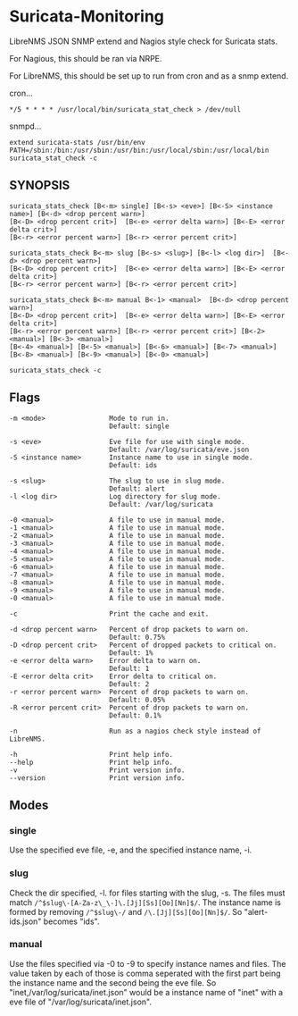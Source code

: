 # Suricata-Monitoring

LibreNMS JSON SNMP extend and Nagios style check for Suricata stats.

For Nagious, this should be ran via NRPE.

For LibreNMS, this should be set up to run from cron and as a snmp extend.

cron...

`*/5 * * * * /usr/local/bin/suricata_stat_check > /dev/null`

snmpd...

`extend suricata-stats /usr/bin/env PATH=/sbin:/bin:/usr/sbin:/usr/bin:/usr/local/sbin:/usr/local/bin suricata_stat_check -c`

## SYNOPSIS

```
suricata_stats_check [B<-m> single] [B<-s> <eve>] [B<-S> <instance name>] [B<-d> <drop percent warn>]
[B<-D> <drop percent crit>]  [B<-e> <error delta warn>] [B<-E> <error delta crit>]
[B<-r> <error percent warn>] [B<-r> <error percent crit>]

suricata_stats_check B<-m> slug [B<-s> <slug>] [B<-l> <log dir>]  [B<-d> <drop percent warn>]
[B<-D> <drop percent crit>]  [B<-e> <error delta warn>] [B<-E> <error delta crit>]
[B<-r> <error percent warn>] [B<-r> <error percent crit>]

suricata_stats_check B<-m> manual B<-1> <manual>  [B<-d> <drop percent warn>]
[B<-D> <drop percent crit>]  [B<-e> <error delta warn>] [B<-E> <error delta crit>]
[B<-r> <error percent warn>] [B<-r> <error percent crit>] [B<-2> <manual>] [B<-3> <manual>]
[B<-4> <manual>] [B<-5> <manual>] [B<-6> <manual>] [B<-7> <manual>]
[B<-8> <manual>] [B<-9> <manual>] [B<-0> <manual>]

suricata_stats_check -c
```

## Flags

```
-m <mode>                Mode to run in.
                         Default: single

-s <eve>                 Eve file for use with single mode.
                         Default: /var/log/suricata/eve.json
-S <instance name>       Instance name to use in single mode.
                         Default: ids

-s <slug>                The slug to use in slug mode.
                         Default: alert
-l <log dir>             Log directory for slug mode.
                         Default: /var/log/suricata

-0 <manual>              A file to use in manual mode.
-1 <manual>              A file to use in manual mode.
-2 <manual>              A file to use in manual mode.
-3 <manual>              A file to use in manual mode.
-4 <manual>              A file to use in manual mode.
-5 <manual>              A file to use in manual mode.
-6 <manual>              A file to use in manual mode.
-7 <manual>              A file to use in manual mode.
-8 <manual>              A file to use in manual mode.
-9 <manual>              A file to use in manual mode.
-0 <manual>              A file to use in manual mode.

-c                       Print the cache and exit.

-d <drop percent warn>   Percent of drop packets to warn on.
                         Default: 0.75%
-D <drop percent crit>   Percent of dropped packets to critical on.
                         Default: 1%
-e <error delta warn>    Error delta to warn on.
                         Default: 1
-E <error delta crit>    Error delta to critical on.
                         Default: 2
-r <error percent warn>  Percent of drop packets to warn on.
                         Default: 0.05%
-R <error percent crit>  Percent of drop packets to warn on.
                         Default: 0.1%

-n                       Run as a nagios check style instead of LibreNMS.

-h                       Print help info.
--help                   Print help info.
-v                       Print version info.
--version                Print version info.
```

## Modes

### single

Use the specified eve file, -e, and the specified instance name, -i.

### slug

Check the dir specified, -l. for files starting with the
slug, -s. The files must match
`/^$slug\-[A-Za-z\_\-]\.[Jj][Ss][Oo][Nn]$/`. The instance name is formed
by removing `/^$slug\-/` and `/\.[Jj][Ss][Oo][Nn]$/`. So
"alert-ids.json" becomes "ids".

### manual

Use the files specified via -0 to -9 to specify instance
names and files. The value taken by each of those is comma seperated
with the first part being the instance name and the second being the
eve file. So "inet,/var/log/suricata/inet.json" would be a instance
name of "inet" with a eve file of "/var/log/suricata/inet.json".
